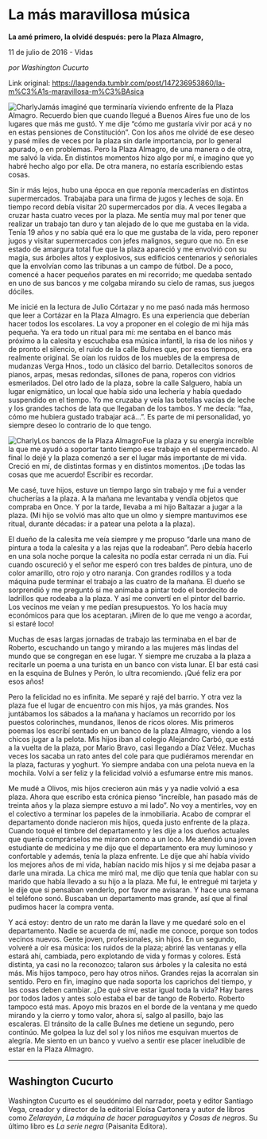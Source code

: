# La más maravillosa música

**La amé primero, la olvidé después: pero la Plaza Almagro,**

11 de julio de 2016 - Vidas

_por Washington Cucurto_

Link original: https://laagenda.tumblr.com/post/147236953860/la-m%C3%A1s-maravillosa-m%C3%BAsica

![Charly](https://64.media.tumblr.com/0d3c55c992e4bd51a8bf5c88ca0913af/tumblr_inline_pk2kn0zXPu1t6q87u_500.jpg)Jamás imaginé que terminaría viviendo enfrente de la Plaza Almagro. Recuerdo bien que cuando llegué a Buenos Aires fue uno de los lugares que más me gustó. Y me dije “cómo me gustaría vivir por acá y no en estas pensiones de Constitución”. Con los años me olvidé de ese deseo y pasé miles de veces por la plaza sin darle importancia, por lo general apurado, o en problemas. Pero la Plaza Almagro, de una manera o de otra, me salvó la vida. En distintos momentos hizo algo por mí, e imagino que yo habré hecho algo por ella. De otra manera, no estaría escribiendo estas cosas. 


Sin ir más lejos, hubo una época en que reponía mercaderías en distintos supermercados. Trabajaba para una firma de jugos y leches de soja. En tiempo record debía visitar 20 supermercados por día. A veces llegaba a cruzar hasta cuatro veces por la plaza. Me sentía muy mal por tener que realizar un trabajo tan duro y tan alejado de lo que me gustaba en la vida. Tenía 19 años y no sabía qué era lo que me gustaba de la vida, pero reponer jugos y visitar supermercados con jefes malignos, seguro que no. En ese estado de amargura total fue que la plaza apareció y me envolvió con su magia, sus árboles altos y explosivos, sus edificios centenarios y señoriales que la envolvían como las tribunas a un campo de fútbol. De a poco, comencé a hacer pequeños parates en mi recorrido; me quedaba sentado en uno de sus bancos y me colgaba mirando su cielo de ramas, sus juegos dóciles. 


Me inicié en la lectura de Julio Córtazar y no me pasó nada más hermoso que leer a Cortázar en la Plaza Almagro. Es una experiencia que deberían hacer todos los escolares. La voy a proponer en el colegio de mi hija más pequeña. Ya era todo un ritual para mí: me sentaba en el banco más próximo a la calesita y escuchaba esa música infantil, la risa de los niños y de pronto el silencio, el ruido de la calle Bulnes que, por esos tiempos, era realmente original. Se oían los ruidos de los muebles de la empresa de mudanzas Verga Hnos., todo un clásico del barrio. Detallecitos sonoros de pianos, arpas, mesas redondas, sillones de pana, roperos con vidrios esmerilados. Del otro lado de la plaza, sobre la calle Salguero, había un lugar enigmático, un local que había sido una lechería y había quedado suspendido en el tiempo. Yo me cruzaba y veía las botellas vacías de leche y los grandes tachos de lata que llegaban de los tambos. Y me decía: “faa, cómo me hubiera gustado trabajar acá…”. Es parte de mi personalidad, yo siempre deseo lo contrario de lo que tengo. 


![Charly](https://64.media.tumblr.com/0d3c55c992e4bd51a8bf5c88ca0913af/tumblr_inline_pk2kn0zXPu1t6q87u_500.jpg)Los bancos de la Plaza AlmagroFue la plaza y su energía increíble la que me ayudó a soportar tanto tiempo ese trabajo en el supermercado. Al final lo dejé y la plaza comenzó a ser el lugar más importante de mi vida. Creció en mí, de distintas formas y en distintos momentos. ¡De todas las cosas que me acuerdo! Escribir es recordar. 


Me casé, tuve hijos, estuve un tiempo largo sin trabajo y me fui a vender chucherías a la plaza. A la mañana me levantaba y vendía objetos que compraba en Once. Y por la tarde, llevaba a mi hijo Baltazar a jugar a la plaza. (Mi hijo se volvió mas alto que un olmo y siempre mantuvimos ese ritual, durante décadas: ir a patear una pelota a la plaza). 


El dueño de la calesita me veía siempre y me propuso “darle una mano de pintura a toda la calesita y a las rejas que la rodeaban”. Pero debía hacerlo en una sola noche porque la calesita no podía estar cerrada ni un día. Fui cuando oscureció y el señor me esperó con tres baldes de pintura, uno de color amarillo, otro rojo y otro naranja. Con grandes rodillos y a toda máquina pude terminar el trabajo a las cuatro de la mañana. El dueño se sorprendió y me preguntó si me animaba a pintar todo el bordecito de ladrillos que rodeaba a la plaza. Y así me convertí en el pintor del barrio. Los vecinos me veían y me pedían presupuestos. Yo los hacía muy económicos para que los aceptaran. ¡Miren de lo que me vengo a acordar, si estaré loco! 


Muchas de esas largas jornadas de trabajo las terminaba en el bar de Roberto, escuchando un tango y mirando a las mujeres más lindas del mundo que se congregan en ese lugar. Y siempre me cruzaba a la plaza a recitarle un poema a una turista en un banco con vista lunar. El bar está casi en la esquina de Bulnes y Perón, lo ultra recomiendo. ¡Qué feliz era por esos años! 


Pero la felicidad no es infinita. Me separé y rajé del barrio. Y otra vez la plaza fue el lugar de encuentro con mis hijos, ya más grandes. Nos juntábamos los sábados a la mañana y hacíamos un recorrido por los puestos colorinches, mundanos, llenos de ricos olores. Mis primeros poemas los escribí sentado en un banco de la plaza Almagro, viendo a los chicos jugar a la pelota. Mis hijos iban al colegio Alejandro Carbó, que está a la vuelta de la plaza, por Mario Bravo, casi llegando a Díaz Vélez. Muchas veces los sacaba un rato antes del cole para que pudiéramos merendar en la plaza, facturas y yoghurt. Yo siempre andaba con una pelota nueva en la mochila. Volví a ser feliz y la felicidad volvió a esfumarse entre mis manos. 


Me mudé a Olivos, mis hijos crecieron aún más y ya nadie volvió a esa plaza. Ahora que escribo esta crónica pienso “increíble, han pasado más de treinta años y la plaza siempre estuvo a mi lado”. No voy a mentirles, voy en el colectivo a terminar los papeles de la inmobiliaria. Acabo de comprar el departamento donde nacieron mis hijos, queda justo enfrente de la plaza. Cuando toqué el timbre del departamento y les dije a los dueños actuales que quería comprárselos me miraron como a un loco. Me atendió una joven estudiante de medicina y me dijo que el departamento era muy luminoso y confortable y además, tenía la plaza enfrente. Le dije que ahí había vivido los mejores años de mi vida, habían nacido mis hijos y si me dejaba pasar a darle una mirada. La chica me miró mal, me dijo que tenía que hablar con su marido que había llevado a su hijo a la plaza. Me fui, le entregué mi tarjeta y le dije que si pensaban venderlo, por favor me avisaran. Y hace una semana el teléfono sonó. Buscaban un departamento mas grande, así que al final pudimos hacer la compra venta. 


Y acá estoy: dentro de un rato me darán la llave y me quedaré solo en el departamento. Nadie se acuerda de mí, nadie me conoce, porque son todos vecinos nuevos. Gente joven, profesionales, sin hijos. En un segundo, volveré a oír esa música: los ruidos de la plaza; abriré las ventanas y ella estará ahí, cambiada, pero explotando de vida y formas y colores. Está distinta, ya casi no la reconozco; talaron sus árboles y la calesita no está más. Mis hijos tampoco, pero hay otros niños. Grandes rejas la acorralan sin sentido. Pero en fin, imagino que nada soporta los caprichos del tiempo, y las cosas deben cambiar. ¿De qué sirve estar igual toda la vida? Hay bares por todos lados y antes solo estaba el bar de tango de Roberto. Roberto tampoco está mas. Apoyo mis brazos en el borde de la ventana y me quedo mirando y la cierro y tomo valor, ahora sí, salgo al pasillo, bajo las escaleras. El tránsito de la calle Bulnes me detiene un segundo, pero continúo. Me golpea la luz del sol y los niños me esquivan muertos de alegría. Me siento en un banco y vuelvo a sentir ese placer ineludible de estar en la Plaza Almagro. 


  
  
  




---

 Washington Cucurto
-------------------

 Washington Cucurto es el seudónimo del narrador, poeta y editor Santiago Vega, creador y director de la editorial Eloísa Cartonera y autor de libros como *Zelarayán*, *La máquina de hacer paraguayitos* y *Cosas de negros*. Su último libro es *La serie negra* (Paisanita Editora). 

